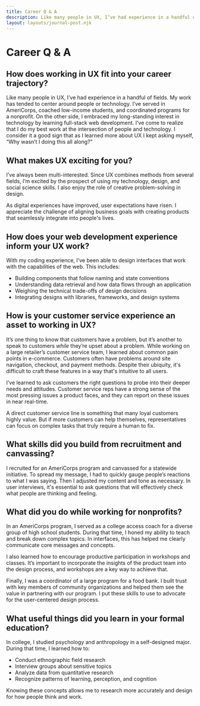 ```yaml
---
title: Career Q & A
description: Like many people in UX, I’ve had experience in a handful of fields. My work has tended to center around people or technology. I’ve served...
layout: layouts/journal-post.njk
---
```


# Career Q & A

## How does working in UX fit into your career trajectory?

Like many people in UX, I’ve had experience in a handful of fields. My work has tended to center around people or technology. I’ve served in AmeriCorps, coached low-income students, and coordinated programs for a nonprofit. On the other side, I embraced my long-standing interest in technology by learning full-stack web development. I’ve come to realize that I do my best work at the intersection of people and technology. I consider it a good sign that as I learned more about UX I kept asking myself, “Why wasn’t I doing this all along?”

## What makes UX exciting for you?

I’ve always been multi-interested. Since UX combines methods from several fields, I’m excited by the prospect of using my technology, design, and social science skills. I also enjoy the role of creative problem-solving in design.

As digital experiences have improved, user expectations have risen. I appreciate the challenge of aligning business goals with creating products that seamlessly integrate into people's lives.

## How does your web development experience inform your UX work?

With my coding experience, I’ve been able to design interfaces that work with the capabilities of the web. This includes:

- Building components that follow naming and state conventions
- Understanding data retrieval and how data flows through an application
- Weighing the technical trade-offs of design decisions
- Integrating designs with libraries, frameworks, and design systems

## How is your customer service experience an asset to working in UX?

It’s one thing to know that customers have a problem, but it’s another to speak to customers _while_ they’re upset about a problem. While working on a large retailer’s customer service team, I learned about common pain points in e-commerce. Customers often have problems around site navigation, checkout, and payment methods. Despite their ubiquity, it's difficult to craft these features in a way that's intuitive to all users.

I’ve learned to ask customers the right questions to probe into their deeper needs and attitudes. Customer service reps have a strong sense of the most pressing issues a product faces, and they can report on these issues in near real-time.

A direct customer service line is something that many loyal customers highly value. But if more customers can help themselves, representatives can focus on complex tasks that truly require a human to fix.

## What skills did you build from recruitment and canvassing?

I recruited for an AmeriCorps program and canvassed for a statewide initiative. To spread my message, I had to quickly gauge people’s reactions to what I was saying. Then I adjusted my content and tone as necessary. In user interviews, it's essential to ask questions that will effectively check what people are thinking and feeling.

## What did you do while working for nonprofits?

In an AmeriCorps program, I served as a college access coach for a diverse group of high school students. During that time, I honed my ability to teach and break down complex topics. In interfaces, this has helped me clearly communicate core messages and concepts.

I also learned how to encourage productive participation in workshops and classes. It’s important to incorporate the insights of the product team into the design process, and workshops are a key way to achieve that.

Finally, I was a coordinator of a large program for a food bank. I built trust with key members of community organizations and helped them see the value in partnering with our program. I put these skills to use to advocate for the user-centered design process.

## What useful things did you learn in your formal education?

In college, I studied psychology and anthropology in a self-designed major. During that time, I learned how to:

- Conduct ethnographic field research
- Interview groups about sensitive topics
- Analyze data from quantitative research
- Recognize patterns of learning, perception, and cognition

Knowing these concepts allows me to research more accurately and design for how people think and work.
